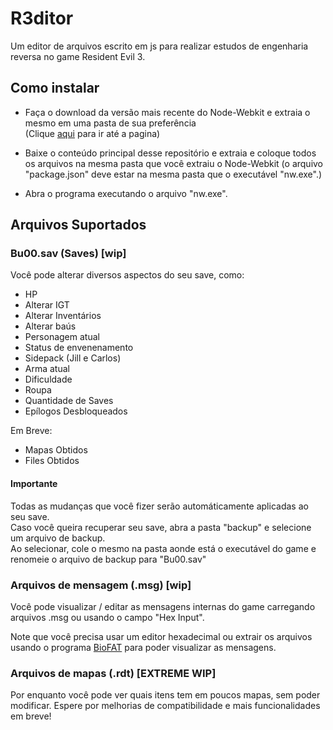 # R3ditor
Um editor de arquivos escrito em js para realizar estudos de engenharia reversa no game Resident Evil 3.

## Como instalar
- Faça o download da versão mais recente do Node-Webkit e extraia o mesmo em uma pasta de sua preferência<br>(Clique <a href="http://nwjs.io" target="_blank">aqui</a> para ir até a pagina)

- Baixe o conteúdo principal desse repositório e extraia e coloque todos os arquivos na mesma pasta que você extraiu o Node-Webkit (o arquivo "package.json" deve estar na mesma pasta que o executável "nw.exe".)

- Abra o programa executando o arquivo "nw.exe".

## Arquivos Suportados

### Bu00.sav (Saves) [wip]
Você pode alterar diversos aspectos do seu save, como:

- HP
- Alterar IGT
- Alterar Inventários
- Alterar baús
- Personagem atual
- Status de envenenamento
- Sidepack (Jill e Carlos)
- Arma atual
- Dificuldade
- Roupa
- Quantidade de Saves
- Epílogos Desbloqueados

Em Breve:

- Mapas Obtidos
- Files Obtidos

#### Importante
Todas as mudanças que você fizer serão automáticamente aplicadas ao seu save.<br>
Caso você queira recuperar seu save, abra a pasta "backup" e selecione um arquivo de backup.<br>
Ao selecionar, cole o mesmo na pasta aonde está o executável do game e renomeie o arquivo de backup para "Bu00.sav"

### Arquivos de mensagem (.msg) [wip]
Você pode visualizar / editar as mensagens internas do game carregando arquivos .msg ou usando o campo "Hex Input".

Note que você precisa usar um editor hexadecimal ou extrair os arquivos usando o programa <a href="https://www.romhacking.net/utilities/1019/" target="_blank">BioFAT</a> para poder visualizar as mensagens.

### Arquivos de mapas (.rdt) [EXTREME WIP]
Por enquanto você pode ver quais itens tem em poucos mapas, sem poder modificar.
Espere por melhorias de compatibilidade e mais funcionalidades em breve!
